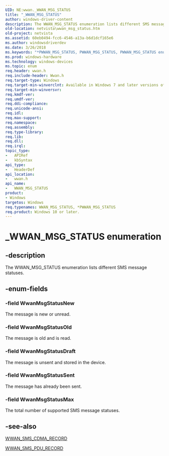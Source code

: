 ```yaml
---
UID: NE:wwan._WWAN_MSG_STATUS
title: "_WWAN_MSG_STATUS"
author: windows-driver-content
description: The WWAN_MSG_STATUS enumeration lists different SMS message statuses.
old-location: netvista\wwan_msg_status.htm
old-project: netvista
ms.assetid: 60eb0494-fcc6-4546-a13a-b6d1dcf165e6
ms.author: windowsdriverdev
ms.date: 3/26/2018
ms.keywords: "*PWWAN_MSG_STATUS, PWWAN_MSG_STATUS, PWWAN_MSG_STATUS enumeration pointer [Network Drivers Starting with Windows Vista], WWAN_MSG_STATUS, WWAN_MSG_STATUS enumeration [Network Drivers Starting with Windows Vista], WwanMsgStatusDraft, WwanMsgStatusMax, WwanMsgStatusNew, WwanMsgStatusOld, WwanMsgStatusSent, WwanRef_2cd2fe07-ee6c-4193-960e-434e31561f9e.xml, _WWAN_MSG_STATUS, netvista.wwan_msg_status, wwan/PWWAN_MSG_STATUS, wwan/WWAN_MSG_STATUS, wwan/WwanMsgStatusDraft, wwan/WwanMsgStatusMax, wwan/WwanMsgStatusNew, wwan/WwanMsgStatusOld, wwan/WwanMsgStatusSent"
ms.prod: windows-hardware
ms.technology: windows-devices
ms.topic: enum
req.header: wwan.h
req.include-header: Wwan.h
req.target-type: Windows
req.target-min-winverclnt: Available in Windows 7 and later versions of Windows.
req.target-min-winversvr: 
req.kmdf-ver: 
req.umdf-ver: 
req.ddi-compliance: 
req.unicode-ansi: 
req.idl: 
req.max-support: 
req.namespace: 
req.assembly: 
req.type-library: 
req.lib: 
req.dll: 
req.irql: 
topic_type:
-	APIRef
-	kbSyntax
api_type:
-	HeaderDef
api_location:
-	wwan.h
api_name:
-	WWAN_MSG_STATUS
product:
- Windows
targetos: Windows
req.typenames: WWAN_MSG_STATUS, *PWWAN_MSG_STATUS
req.product: Windows 10 or later.
---
```


# _WWAN_MSG_STATUS enumeration


## -description


The WWAN_MSG_STATUS enumeration lists different SMS message statuses.


## -enum-fields




### -field WwanMsgStatusNew

The message is new or unread.


### -field WwanMsgStatusOld

The message is old and is read.


### -field WwanMsgStatusDraft

The message is unsent and stored in the device.


### -field WwanMsgStatusSent

The message has already been sent.


### -field WwanMsgStatusMax

The total number of supported SMS message statuses.


## -see-also




<a href="https://msdn.microsoft.com/library/windows/hardware/ff571243">WWAN_SMS_CDMA_RECORD</a>



<a href="https://msdn.microsoft.com/library/windows/hardware/ff571248">WWAN_SMS_PDU_RECORD</a>
 

 

